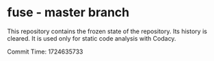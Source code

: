 # fuse - master branch

This repository contains the frozen state of the repository.
Its history is cleared. It is used only for static code
analysis with Codacy.

Commit Time: 1724635733